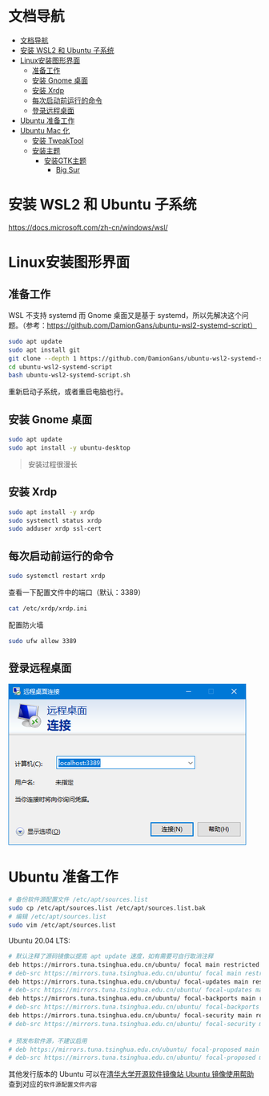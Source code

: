 # 文档导航
- [文档导航](#文档导航)
- [安装 WSL2 和 Ubuntu 子系统](#安装-wsl2-和-ubuntu-子系统)
- [Linux安装图形界面](#linux安装图形界面)
  - [准备工作](#准备工作)
  - [安装 Gnome 桌面](#安装-gnome-桌面)
  - [安装 Xrdp](#安装-xrdp)
  - [每次启动前运行的命令](#每次启动前运行的命令)
  - [登录远程桌面](#登录远程桌面)
- [Ubuntu 准备工作](#ubuntu-准备工作)
- [Ubuntu Mac 化](#ubuntu-mac-化)
  - [安装 TweakTool](#安装-tweaktool)
  - [安装主题](#安装主题)
    - [安装GTK主题](#安装gtk主题)
      - [Big Sur](#big-sur)

# 安装 WSL2 和 Ubuntu 子系统
https://docs.microsoft.com/zh-cn/windows/wsl/

# Linux安装图形界面
## 准备工作

WSL 不支持 systemd 而 Gnome 桌面又是基于 systemd，所以先解决这个问题。（参考：https://github.com/DamionGans/ubuntu-wsl2-systemd-script）
```bash
sudo apt update
sudo apt install git
git clone --depth 1 https://github.com/DamionGans/ubuntu-wsl2-systemd-script.git
cd ubuntu-wsl2-systemd-script
bash ubuntu-wsl2-systemd-script.sh
```
重新启动子系统，或者重启电脑也行。


## 安装 Gnome 桌面
```bash
sudo apt update
sudo apt install -y ubuntu-desktop
```
> 安装过程很漫长


## 安装 Xrdp
```bash
sudo apt install -y xrdp
sudo systemctl status xrdp
sudo adduser xrdp ssl-cert
```

## 每次启动前运行的命令
```bash
sudo systemctl restart xrdp
```

查看一下配置文件中的端口（默认：3389）
```bash
cat /etc/xrdp/xrdp.ini
```

配置防火墙
```bash
sudo ufw allow 3389
```
## 登录远程桌面
![登录远程桌面](img/login_remote_desktop.png)

# Ubuntu 准备工作
```bash
# 备份软件源配置文件 /etc/apt/sources.list
sudo cp /etc/apt/sources.list /etc/apt/sources.list.bak
# 编辑 /etc/apt/sources.list
sudo vim /etc/apt/sources.list
```

Ubuntu 20.04 LTS:
```bash
# 默认注释了源码镜像以提高 apt update 速度，如有需要可自行取消注释
deb https://mirrors.tuna.tsinghua.edu.cn/ubuntu/ focal main restricted universe multiverse
# deb-src https://mirrors.tuna.tsinghua.edu.cn/ubuntu/ focal main restricted universe multiverse
deb https://mirrors.tuna.tsinghua.edu.cn/ubuntu/ focal-updates main restricted universe multiverse
# deb-src https://mirrors.tuna.tsinghua.edu.cn/ubuntu/ focal-updates main restricted universe multiverse
deb https://mirrors.tuna.tsinghua.edu.cn/ubuntu/ focal-backports main restricted universe multiverse
# deb-src https://mirrors.tuna.tsinghua.edu.cn/ubuntu/ focal-backports main restricted universe multiverse
deb https://mirrors.tuna.tsinghua.edu.cn/ubuntu/ focal-security main restricted universe multiverse
# deb-src https://mirrors.tuna.tsinghua.edu.cn/ubuntu/ focal-security main restricted universe multiverse

# 预发布软件源，不建议启用
# deb https://mirrors.tuna.tsinghua.edu.cn/ubuntu/ focal-proposed main restricted universe multiverse
# deb-src https://mirrors.tuna.tsinghua.edu.cn/ubuntu/ focal-proposed main restricted universe multiverse
```

其他发行版本的 Ubuntu 可以在[清华大学开源软件镜像站 Ubuntu 镜像使用帮助](https://mirror.tuna.tsinghua.edu.cn/help/ubuntu/) 查到对应的`软件源配置文件内容`



